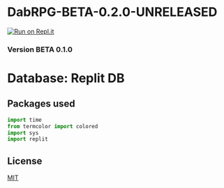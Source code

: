 # DabRPG-BETA-0.2.0-UNRELEASED
[![Run on Repl.it](https://repl.it/badge/github/waarongoo/DabRPG)](https://repl.it/github/waarongoo/DabRPG)
### Version BETA 0.1.0
# Database: Replit DB
## Packages used 

```python
import time
from termcolor import colored
import sys
import replit
```

## License
[MIT](https://choosealicense.com/licenses/mit/)





















